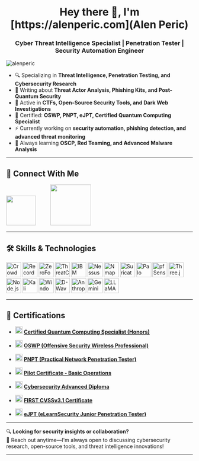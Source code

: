<h1 align="center">Hey there 👋, I'm [https://alenperic.com](Alen Peric)</h1>
<h3 align="center">Cyber Threat Intelligence Specialist | Penetration Tester | Security Automation Engineer</h3>

<p align="left">
  <img src="https://komarev.com/ghpvc/?username=alenperic&label=Profile%20views&color=0e75b6&style=flat" alt="alenperic" />
</p>

- 🔍 Specializing in **Threat Intelligence, Penetration Testing, and Cybersecurity Research**  
- 📝 Writing about **Threat Actor Analysis, Phishing Kits, and Post-Quantum Security**  
- 🚀 Active in **CTFs, Open-Source Security Tools, and Dark Web Investigations**  
- 📜 Certified: **OSWP, PNPT, eJPT, Certified Quantum Computing Specialist**  
- ⚡ Currently working on **security automation, phishing detection, and advanced threat monitoring**  
- 🎯 Always learning **OSCP, Red Teaming, and Advanced Malware Analysis**  

---

## 🔗 Connect With Me

<p align="left">
  <a href="https://www.linkedin.com/in/alen-peric/" target="LinkedIn">
    <img src="https://upload.wikimedia.org/wikipedia/commons/1/19/LinkedIn_logo.svg" width="80"/></a>&nbsp;&nbsp;&nbsp;&nbsp;&nbsp;&nbsp;&nbsp;&nbsp;&nbsp;
  <a href="mailto:alenperic@protonmail.com">
    <img src="https://upload.wikimedia.org/wikipedia/commons/thumb/f/fc/ProtonMail_logo.svg/2560px-ProtonMail_logo.svg.png" width="110"/>
  </a>
</p>

</p>

---

## 🛠 Skills & Technologies

<p align="left">
  <img src="https://images.store.crowdstrike.com/9748z14dd5zg/6m7LqQ9IFmkoQYbEh7jAYB/dc3822f96d8fd9824b6cb0fe53331694/Falcon_Fusion_for_Microsoft_Teams_logo" alt="CrowdStrike" width="40" height="40"/>
  <img src="https://go.recordedfuture.com/hs-fs/hubfs/Square%20Logo%20-%20Digital%20(RGB)%20-%20Recorded%20Future%20Blue.png?width=1130&height=949&name=Square%20Logo%20-%20Digital%20(RGB)%20-%20Recorded%20Future%20Blue.png" alt="Recorded Future" width="40" height="40"/>
  <img src="https://content.zerofox.com/wp-content/uploads/2024/04/zerofox-icon-696x696-1.png" alt="ZeroFox" width="40" height="40"/>
  <img src="https://threatconnect.com/wp-content/uploads/2022/11/ThreatConnect-Logo-Logo-Mark-RGB-500px-whitespace-1.png" alt="ThreatConnect" width="40" height="40"/>
  <img src="https://i0.wp.com/13.38.13.144/wp-content/uploads/2022/10/qradar.png?resize=640%2C640" alt="IBM QRadar" width="40" height="40"/>
  <img src="https://store-images.s-microsoft.com/image/apps.38522.982b9689-4efc-4e73-9ac8-ed206b854dcd.e419f665-5562-456d-92a6-7f26ced72d52.1b14fc39-fa3b-474c-a164-e90446af829b" alt="Nessus" width="40" height="40"/>
  <img src="https://nmap.org/images/nmap-logo-256x256.png" alt="Nmap" width="40" height="40"/>
  <img src="https://suricata.io/wp-content/uploads/2023/09/Suricata_logo_600x600-1.png" alt="Suricata" width="40" height="40"/>
  <img src="https://cdn.worldvectorlogo.com/logos/palo-alto-networks-1.svg" alt="Palo Alto Networks" width="40" height="40"/>
  <img src="https://wpcomputersolutions.com/wp-content/uploads/2018/07/pfsense-logo-e1534531558807.png" alt="pfSense" width="40" height="40"/>
  <img src="https://onecode.co.il/wp-content/uploads/2021/11/three-js-logo.png" alt="Three.js" width="40" height="40"/>
  <img src="https://e7.pngegg.com/pngimages/306/37/png-clipart-node-js-logo-node-js-javascript-web-application-express-js-computer-software-others-miscellaneous-text.png" alt="Node.js" width="40" height="40"/>
  <img src="https://upload.wikimedia.org/wikipedia/commons/thumb/2/2b/Kali-dragon-icon.svg/2048px-Kali-dragon-icon.svg.png" alt="Kali Linux" width="40" height="40"/>
  <img src="https://cdn.freebiesupply.com/logos/large/2x/windows-server-2-logo-png-transparent.png" alt="Windows Server" width="40" height="40"/>
  <img src="https://companieslogo.com/img/orig/QBTS-dfc9fb9b.png?t=1720244493" alt="D-Wave" width="40" height="40"/>
  <img src="https://companieslogo.com/img/orig/anthropic-49a0ad78.png?t=1720244494" alt="Anthropic" width="40" height="40"/>
  <img src="https://www.pngall.com/wp-content/uploads/16/Google-Gemini-Logo-Transparent.png" alt="Gemini" width="40" height="40"/>
  <img src="https://zorgle.co.uk/wp-content/uploads/2024/11/Meta-ai-logo.png" alt="LLaMA" width="40" height="40"/>
</p>

---

## 📜 Certifications  

- <img src="https://images.credly.com/size/340x340/images/19819aa3-fe84-4eab-899a-57e9e022cb66/image.png" width="20" height="20"/> [**Certified Quantum Computing Specialist (Honors)**](https://www.credly.com/badges/0997dc9e-fd48-4240-9c17-54c20e6fe0aa/linked_in_profile)  

- <img src="https://www.offsec.com/_astro/OSWP.B_vGDtA8_Z140i8n.svg" width="20" height="20"/> [**OSWP (Offensive Security Wireless Professional)**](https://www.credential.net/3ab63a87-dd1b-485d-a22a-12e1a4d1a751)  
- <img src="https://certifications.tcm-sec.com/wp-content/uploads/2024/08/PNPT.webp" width="20" height="20"/> [**PNPT (Practical Network Penetration Tester)**](https://www.credential.net/c5423b58-8449-41a3-bb3b-065419dceed7)  
- <img src="https://t3.ftcdn.net/jpg/03/14/65/30/360_F_314653049_t5DNOcvnzj2oXKSuT9AtjUXBiy1Gucke.jpg" width="20" height="20"/> [**Pilot Certificate - Basic Operations**](https://www.linkedin.com/in/alen-peric/details/certifications/1741280910344/single-media-viewer?type=DOCUMENT&profileId=ACoAAAo8AXMBkJwmbD1Y8o75cYqBAXBeKvAissA)  
- <img src="https://fanshawe-static.bookware3000.ca/item/large/d6/d63df0f02319eba1c308fa7cde6efba77a0ddb76b16cd7b65d19825b72c6d099.png" width="20" height="20"/> [**Cybersecurity Advanced Diploma**](https://www.parchment.com/u/award/d1d4130de735fb9aeeda5e137327a8f1)  
- <img src="https://www.first.org/identity/first-org.png" width="20" height="20"/> [**FIRST CVSSv3.1 Certificate**](https://learning.first.org/certificates/77fb2b68ee1646b98d800923712e291a)  
- <img src="https://miro.medium.com/v2/resize:fit:309/0*uBRs0iZPkIeOKdOm.png" width="20" height="20"/> [**eJPT (eLearnSecurity Junior Penetration Tester)**](https://verified.elearnsecurity.com/certificates/65a1d03a-00f4-4f34-9da9-281d31098e4b)  


---

🔍 **Looking for security insights or collaboration?**  
📩 Reach out anytime—I'm always open to discussing cybersecurity research, open-source tools, and threat intelligence innovations!

---
